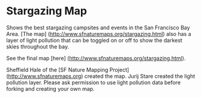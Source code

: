 # Stargazing Map
Shows the best stargazing campsites and events in the San Francisco Bay Area. [The map] (http://www.sfnaturemaps.org/stargazing.html) also has a layer of light pollution that can be toggled on or off to show the darkest skies throughout the bay.

See the final map [here] (http://www.sfnaturemaps.org/stargazing.html).

Sheffield Hale of the [SF Nature Mapping Project] (http://www.sfnaturemaps.org) created the map. Jurij Stare created the light pollution layer.
Please ask permission to use light pollution data before forking and creating your own map. 
